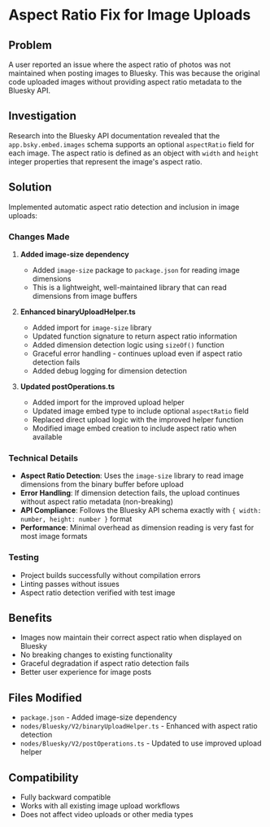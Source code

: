 # Aspect Ratio Fix for Image Uploads

## Problem
A user reported an issue where the aspect ratio of photos was not maintained when posting images to Bluesky. This was because the original code uploaded images without providing aspect ratio metadata to the Bluesky API.

## Investigation
Research into the Bluesky API documentation revealed that the `app.bsky.embed.images` schema supports an optional `aspectRatio` field for each image. The aspect ratio is defined as an object with `width` and `height` integer properties that represent the image's aspect ratio.

## Solution
Implemented automatic aspect ratio detection and inclusion in image uploads:

### Changes Made

1. **Added image-size dependency**
   - Added `image-size` package to `package.json` for reading image dimensions
   - This is a lightweight, well-maintained library that can read dimensions from image buffers

2. **Enhanced binaryUploadHelper.ts**
   - Added import for `image-size` library
   - Updated function signature to return aspect ratio information
   - Added dimension detection logic using `sizeOf()` function
   - Graceful error handling - continues upload even if aspect ratio detection fails
   - Added debug logging for dimension detection

3. **Updated postOperations.ts**
   - Added import for the improved upload helper
   - Updated image embed type to include optional `aspectRatio` field
   - Replaced direct upload logic with the improved helper function
   - Modified image embed creation to include aspect ratio when available

### Technical Details

- **Aspect Ratio Detection**: Uses the `image-size` library to read image dimensions from the binary buffer before upload
- **Error Handling**: If dimension detection fails, the upload continues without aspect ratio metadata (non-breaking)
- **API Compliance**: Follows the Bluesky API schema exactly with `{ width: number, height: number }` format
- **Performance**: Minimal overhead as dimension reading is very fast for most image formats

### Testing
- Project builds successfully without compilation errors
- Linting passes without issues
- Aspect ratio detection verified with test image

## Benefits
- Images now maintain their correct aspect ratio when displayed on Bluesky
- No breaking changes to existing functionality
- Graceful degradation if aspect ratio detection fails
- Better user experience for image posts

## Files Modified
- `package.json` - Added image-size dependency
- `nodes/Bluesky/V2/binaryUploadHelper.ts` - Enhanced with aspect ratio detection
- `nodes/Bluesky/V2/postOperations.ts` - Updated to use improved upload helper

## Compatibility
- Fully backward compatible
- Works with all existing image upload workflows
- Does not affect video uploads or other media types
